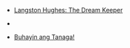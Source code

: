
- [Langston Hughes: The Dream Keeper](/2019/05/langston-hughes-the-dream-keeper/)

- [](/2017/08/10155968386438912/)

- [Buhayin ang Tanaga!](/2005/03/buhayin-ang-tanaga/)

